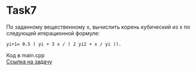 # Task7
По заданному вещественному x, вычислить корень кубический из x по следующей итерационной формуле:

    yi+1= 0.5 ( yi + 3 x / ( 2 yi2 + x / yi )).
    
Код в main.cpp  
[Ссылка на задачу](http://cppstudio.com/post/1439/)